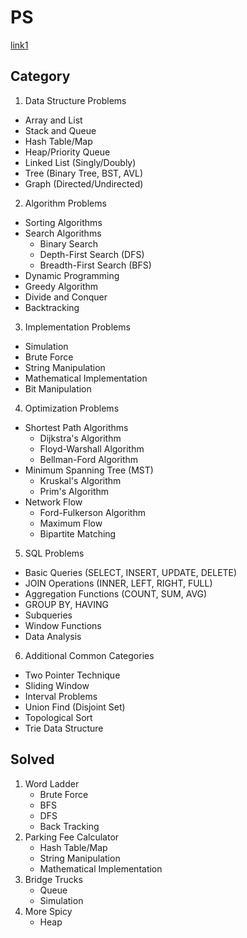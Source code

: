 # PS
[link1](https://velog.io/@pppp0722/%EC%BD%94%EB%94%A9%ED%85%8C%EC%8A%A4%ED%8A%B8-%EB%AC%B8%EC%A0%9C-%EC%9C%A0%ED%98%95-%EC%A0%95%EB%A6%AC)


## Category
1. Data Structure Problems
- Array and List
- Stack and Queue
- Hash Table/Map
- Heap/Priority Queue
- Linked List (Singly/Doubly)
- Tree (Binary Tree, BST, AVL)
- Graph (Directed/Undirected)

2. Algorithm Problems
- Sorting Algorithms
- Search Algorithms
  * Binary Search
  * Depth-First Search (DFS)
  * Breadth-First Search (BFS)
- Dynamic Programming
- Greedy Algorithm
- Divide and Conquer
- Backtracking

3. Implementation Problems
- Simulation
- Brute Force
- String Manipulation
- Mathematical Implementation
- Bit Manipulation

4. Optimization Problems
- Shortest Path Algorithms
  * Dijkstra's Algorithm
  * Floyd-Warshall Algorithm
  * Bellman-Ford Algorithm
- Minimum Spanning Tree (MST)
  * Kruskal's Algorithm
  * Prim's Algorithm
- Network Flow
  * Ford-Fulkerson Algorithm
  * Maximum Flow
  * Bipartite Matching

5. SQL Problems
- Basic Queries (SELECT, INSERT, UPDATE, DELETE)
- JOIN Operations (INNER, LEFT, RIGHT, FULL)
- Aggregation Functions (COUNT, SUM, AVG)
- GROUP BY, HAVING
- Subqueries
- Window Functions
- Data Analysis

6. Additional Common Categories
- Two Pointer Technique
- Sliding Window
- Interval Problems
- Union Find (Disjoint Set)
- Topological Sort
- Trie Data Structure

## Solved
1. Word Ladder
    - Brute Force
    - BFS
    - DFS
    - Back Tracking
2. Parking Fee Calculator
    - Hash Table/Map
    - String Manipulation
    - Mathematical Implementation
3. Bridge Trucks
    - Queue
    - Simulation
4. More Spicy
    - Heap